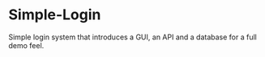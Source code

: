 # Simple-Login
 Simple login system that introduces a GUI, an API and a database for a full demo feel.
